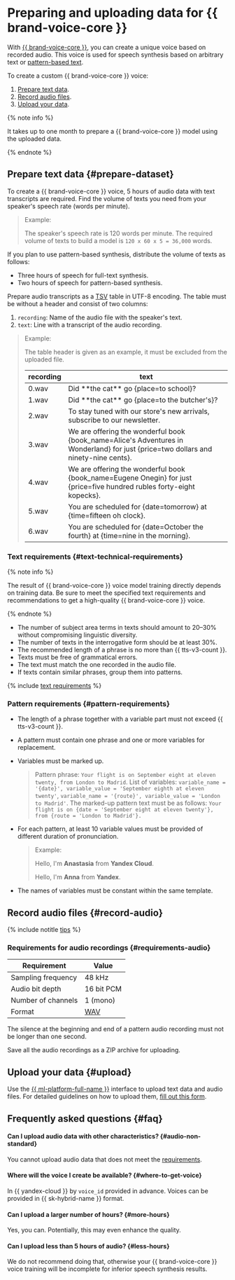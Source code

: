 # Preparing and uploading data for {{ brand-voice-core }}

With [{{ brand-voice-core }}](index.md#ss), you can create a unique voice based on recorded audio. This voice is used for speech synthesis based on arbitrary text or [pattern-based text](../templates.md).

To create a custom {{ brand-voice-core }} voice:

1. [Prepare text data](#prepare-dataset).
1. [Record audio files](#record-audio).
1. [Upload your data](#upload).

{% note info %}

It takes up to one month to prepare a {{ brand-voice-core }} model using the uploaded data.

{% endnote %}

## Prepare text data {#prepare-dataset}

To create a {{ brand-voice-core }} voice, 5 hours of audio data with text transcripts are required. Find the volume of texts you need from your speaker's speech rate (words per minute).

> Example:
>
> The speaker's speech rate is 120 words per minute. The required volume of texts to build a model is `120 x 60 x 5 = 36,000` words.

If you plan to use pattern-based synthesis, distribute the volume of texts as follows:

* Three hours of speech for full-text synthesis.
* Two hours of speech for pattern-based synthesis.

Prepare audio transcripts as a [TSV](https://en.wikipedia.org/wiki/Tab-separated_values) table in UTF-8 encoding. The table must be without a header and consist of two columns:

1. `recording`: Name of the audio file with the speaker's text.
1. `text`: Line with a transcript of the audio recording.

>Example:
>
>The table header is given as an example, it must be excluded from the uploaded file.
>
>| recording | text |
>|---|---|
>| 0.wav | Did \*\*the cat\*\* go {place=to school}? |
>| 1.wav | Did \*\*the cat\*\* go {place=to the butcher's}? |
>| 2.wav | To stay tuned with our store's new arrivals, subscribe to our newsletter. |
>| 3.wav | We are offering the wonderful book {book_name=Alice's Adventures in Wonderland} for just \{price=two dollars and ninety-nine cents}. |
>| 4.wav | We are offering the wonderful book {book_name=Eugene Onegin} for just \{price=five hundred rubles forty-eight kopecks}. |
>| 5.wav | You are scheduled for {date=tomorrow} at \{time=fifteen oh clock}. |
>| 6.wav | You are scheduled for {date=October the fourth} at \{time=nine in the morning}. |

### Text requirements {#text-technical-requirements}

{% note info %}

The result of {{ brand-voice-core }} voice model training directly depends on training data. Be sure to meet the specified text requirements and recommendations to get a high-quality {{ brand-voice-core }} voice.

{% endnote %}

* The number of subject area terms in texts should amount to 20–30% without compromising linguistic diversity.
* The number of texts in the interrogative form should be at least 30%.
* The recommended length of a phrase is no more than {{ tts-v3-count }}.
* Texts must be free of grammatical errors.
* The text must match the one recorded in the audio file.
* If texts contain similar phrases, group them into patterns.

{% include [text requirements](../../../_includes/speechkit/tts-text-requirements.md) %}

### Pattern requirements {#pattern-requirements}

* The length of a phrase together with a variable part must not exceed {{ tts-v3-count }}.
* A pattern must contain one phrase and one or more variables for replacement.
* Variables must be marked up.

   > Pattern phrase: `Your flight is on September eight at eleven twenty, from London to Madrid`.
   > List of variables: `variable_name = '{date}', variable_value = 'September eighth at eleven twenty'`, `variable_name = '{route}', variable_value = 'London to Madrid'`.
   > The marked-up pattern text must be as follows: `Your flight is on {date = 'September eight at eleven twenty'}, from {route = 'London to Madrid'}.`
* For each pattern, at least 10 variable values must be provided of different duration of pronunciation.
   > Example:
   >
   > Hello, I'm **Anastasia** from **Yandex Cloud**.
   >
   > Hello, I'm **Anna** from **Yandex**.
* The names of variables must be constant within the same template.

## Record audio files {#record-audio}

{% include notitle [tips](../../../_includes/speechkit/audio-tips.md) %}

### Requirements for audio recordings {#requirements-audio}

| Requirement | Value |
| --- | --- |
| Sampling frequency | 48 kHz |
| Audio bit depth | 16 bit PCM |
| Number of channels | 1 (mono) |
| Format | [WAV](https://en.wikipedia.org/wiki/WAV) |

The silence at the beginning and end of a pattern audio recording must not be longer than one second.

Save all the audio recordings as a ZIP archive for uploading.

## Upload your data {#upload}

Use the [{{ ml-platform-full-name }}](../../../datasphere/index.yaml) interface to upload text data and audio files. For detailed guidelines on how to upload them, [fill out this form](#contact-form).

## Frequently asked questions {#faq}

#### Can I upload audio data with other characteristics? {#audio-non-standard}

You cannot upload audio data that does not meet the [requirements](#requirements-audio).

#### Where will the voice I create be available? {#where-to-get-voice}

In {{ yandex-cloud }} by `voice_id` provided in advance. Voices can be provided in {{ sk-hybrid-name }} format.

#### Can I upload a larger number of hours? {#more-hours}

Yes, you can. Potentially, this may even enhance the quality.

#### Can I upload less than 5 hours of audio? {#less-hours}

We do not recommend doing that, otherwise your {{ brand-voice-core }} voice training will be incomplete for inferior speech synthesis results.

